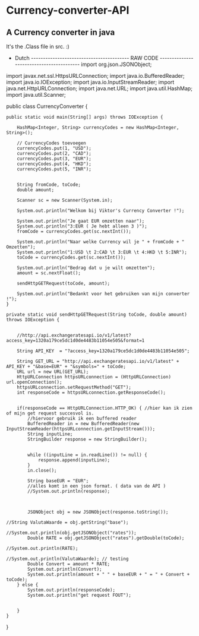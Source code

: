 # Currency-converter-API
A Currency converter in java
-----------------------------------------

It's the .Class file in src. :) 

- Dutch
----------------------------------------- RAW CODE -----------------------------------------
import org.json.JSONObject;

import javax.net.ssl.HttpsURLConnection;
import java.io.BufferedReader;
import java.io.IOException;
import java.io.InputStreamReader;
import java.net.HttpURLConnection;
import java.net.URL;
import java.util.HashMap;
import java.util.Scanner;

public class CurrencyConverter {

    public static void main(String[] args) throws IOException {

        HashMap<Integer, String> currencyCodes = new HashMap<Integer, String>();

        // CurrencyCodes toevoegen
        currencyCodes.put(1, "USD");
        currencyCodes.put(2, "CAD");
        currencyCodes.put(3, "EUR");
        currencyCodes.put(4, "HKD");
        currencyCodes.put(5, "INR");


        String fromCode, toCode;
        double amount;

        Scanner sc = new Scanner(System.in);

        System.out.println("Welkom bij Viktor's Currency Converter !");

        System.out.println("Je gaat EUR omzetten naar");
        System.out.println("3:EUR ( Je hebt alleen 3 )");
        fromCode = currencyCodes.get(sc.nextInt());

        System.out.println("Naar welke Currency wil je " + fromCode + " Omzetten");
        System.out.println("1:USD \t 2:CAD \t 3:EUR \t 4:HKD \t 5:INR");
        toCode = currencyCodes.get(sc.nextInt());

        System.out.println("Bedrag dat u je wilt omzetten");
        amount = sc.nextFloat();

        sendHttpGETRequest(toCode, amount);

        System.out.println("Bedankt voor het gebruiken van mijn converter !");
    }

    private static void sendHttpGETRequest(String toCode, double amount) throws IOException {


        //http://api.exchangeratesapi.io/v1/latest?access_key=1320a179ce5dc1d0de4483b11054e505&format=1

        String API_KEY  = "?access_key=1320a179ce5dc1d0de4483b11054e505";

        String GET_URL = "http://api.exchangeratesapi.io/v1/latest" + API_KEY + "&base=EUR" + "&symbols=" + toCode;
        URL url = new URL(GET_URL);
        HttpURLConnection httpsURLconnection = (HttpURLConnection) url.openConnection();
        httpsURLconnection.setRequestMethod("GET");
        int responseCode = httpsURLconnection.getResponseCode();


        if(responseCode == HttpURLConnection.HTTP_OK) { //hier kan ik zien of mijn get request succesvol is.
            //hiervoor gebruik ik een buffered reader
            BufferedReader in = new BufferedReader(new InputStreamReader(httpsURLconnection.getInputStream()));
            String inputLine;
            StringBuilder response = new StringBuilder();


            while ((inputLine = in.readLine()) != null) {
                response.append(inputLine);
            }
            in.close();

            String baseEUR = "EUR";
            //alles komt in een json format. ( data van de API )
            //System.out.println(response);



            JSONObject obj = new JSONObject(response.toString());
                                                                                    //String ValutaWaarde = obj.getString("base");
                                                                                    //System.out.println(obj.getJSONObject("rates"));
            Double RATE = obj.getJSONObject("rates").getDouble(toCode);
                                                                                    //System.out.println(RATE);
                                                                                    //System.out.println(ValutaWaarde); // testing
            Double Convert = amount * RATE;
            System.out.println(Convert);
            System.out.println(amount + " " + baseEUR + " = " + Convert + toCode);
        } else {
            System.out.println(responseCode);
            System.out.println("get request FOUT");


        }
    }
}
